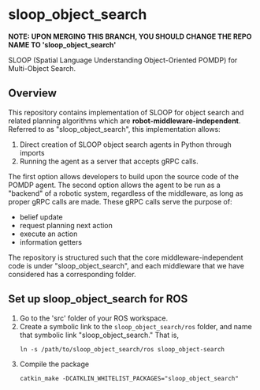 # sloop_object_search

**NOTE: UPON MERGING THIS BRANCH, YOU SHOULD CHANGE THE REPO NAME TO 'sloop_object_search'**


SLOOP (Spatial Language Understanding Object-Oriented POMDP)
for Multi-Object Search.


## Overview
This repository contains implementation of SLOOP for object search and related
planning algorithms which are **robot-middleware-independent**.  Referred to as
"sloop_object_search", this implementation allows:

1. Direct creation of SLOOP object search agents in Python through imports
2. Running the agent as a server that accepts gRPC calls.

The first option allows developers to build upon the source code of the POMDP agent.
The second option allows the agent to be run as a "backend" of a robotic system,
regardless of the middleware, as long as proper gRPC calls are made. These gRPC
calls serve the purpose of:

- belief update
- request planning next action
- execute an action
- information getters

The repository is structured such that the core middleware-independent code
is under "sloop_object_search", and each middleware that we have considered
has a corresponding folder.


## Set up sloop_object_search for ROS

1. Go to the 'src' folder of your ROS workspace.
2. Create a symbolic link to the `sloop_object_search/ros` folder, and name that
   symbolic link "sloop_object_search." That is,
   ```
   ln -s /path/to/sloop_object_search/ros sloop_object-search
   ```
3. Compile the package
   ```
   catkin_make -DCATKLIN_WHITELIST_PACKAGES="sloop_object_search"
   ```
